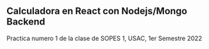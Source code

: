 ## Calculadora en React con Nodejs/Mongo Backend
Practica numero 1 de la clase de SOPES 1, USAC, 1er Semestre 2022
